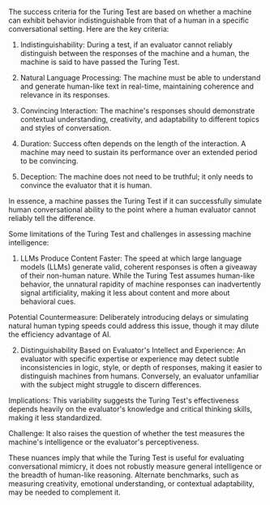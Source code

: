 The success criteria for the Turing Test are based on whether a machine can exhibit behavior indistinguishable from that of a human in a specific conversational setting. Here are the key criteria:

1. Indistinguishability: During a test, if an evaluator cannot reliably distinguish between the responses of the machine and a human, the machine is said to have passed the Turing Test.


2. Natural Language Processing: The machine must be able to understand and generate human-like text in real-time, maintaining coherence and relevance in its responses.


3. Convincing Interaction: The machine's responses should demonstrate contextual understanding, creativity, and adaptability to different topics and styles of conversation.


4. Duration: Success often depends on the length of the interaction. A machine may need to sustain its performance over an extended period to be convincing.


5. Deception: The machine does not need to be truthful; it only needs to convince the evaluator that it is human.



In essence, a machine passes the Turing Test if it can successfully simulate human conversational ability to the point where a human evaluator cannot reliably tell the difference.




Some limitations of the Turing Test and challenges in assessing machine intelligence:

1. LLMs Produce Content Faster: The speed at which large language models (LLMs) generate valid, coherent responses is often a giveaway of their non-human nature. While the Turing Test assumes human-like behavior, the unnatural rapidity of machine responses can inadvertently signal artificiality, making it less about content and more about behavioral cues.

Potential Countermeasure: Deliberately introducing delays or simulating natural human typing speeds could address this issue, though it may dilute the efficiency advantage of AI.



2. Distinguishability Based on Evaluator's Intellect and Experience: An evaluator with specific expertise or experience may detect subtle inconsistencies in logic, style, or depth of responses, making it easier to distinguish machines from humans. Conversely, an evaluator unfamiliar with the subject might struggle to discern differences.

Implications: This variability suggests the Turing Test's effectiveness depends heavily on the evaluator's knowledge and critical thinking skills, making it less standardized.

Challenge: It also raises the question of whether the test measures the machine's intelligence or the evaluator's perceptiveness.




These nuances imply that while the Turing Test is useful for evaluating conversational mimicry, it does not robustly measure general intelligence or the breadth of human-like reasoning. Alternate benchmarks, such as measuring creativity, emotional understanding, or contextual adaptability, may be needed to complement it.

